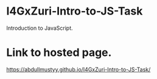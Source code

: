 # I4GxZuri-Intro-to-JS-Task
Introduction to JavaScript.

# Link to hosted page.
https://abdullmustyy.github.io/I4GxZuri-Intro-to-JS-Task/
